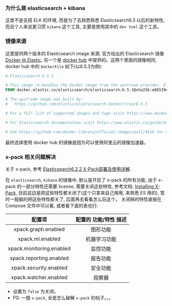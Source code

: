 ### 为什么是 elasticsearch + kibana

这里不是去搭 ELK 的环境, 而是为了去熟悉熟悉 Elasticsearch6.3 以后的新特性, 而且个人来说更习惯 `kibana` 这个工具, 主要是使用其中的 `dev tool` 这个工具。

### 镜像来源

这里提供两个版本的 Elasticsearch image 来源, 官方给出的 Elasticsearch 镜像[Docker @ Elastic](https://www.docker.elastic.co/), 另一个是 [docker hub](https://hub.docker.com/_/elasticsearch) 中提供的。这两个里面的镜像相同, docker hub 中的 `DockerFile` 如下(以6.5.3为例):

```dockerfile
# Elasticsearch 6.5.3

# This image re-bundles the Docker image from the upstream provider, Elastic. 
FROM docker.elastic.co/elasticsearch/elasticsearch:6.5.3@sha256:e86539ef052ea90a725b58c4ac079530fb4b9ddc5f283dda6a4837c08ab60459

# The upstream image was built by:
#   https://github.com/elastic/elasticsearch-docker/tree/6.5.3

# For a full list of supported images and tags visit https://www.docker.elastic.co

# For Elasticsearch documentation visit https://www.elastic.co/guide/en/elasticsearch/reference/current/docker.html

# See https://github.com/docker-library/official-images/pull/4916 for more details.
```

最终选择使用 docker hub 的镜像是因为可以使用阿里云的镜像加速器。

### x-pack 相关问题解决

关于 x-pack, 参考 [Elasticsearch6.2.2 X-Pack部署及使用详解](https://blog.csdn.net/laoyang360/article/details/79632579).

在 `elasticsearch`, `kibana` 的镜像中, 默认是开启了 x-pack 的所有功能, 由于 x-pack 的一部分特性还需要 license, 需要关闭这些特性, 参考文档: [Installing X-Pack](https://www.elastic.co/guide/en/x-pack/current/installing-xpack.html#xpack-enabling), 目前这边是把这些特性都关闭了(这个只拿来自己用用, 来熟悉 ES 用的), 暂时一股脑的把这些特性都关了, 后面再去看看怎么玩这个。 关闭掉的特性直接在 Compose 文件中可以看, 或者看下面的表也行:

配置项 | 配置的 功能/特性 描述
:-: | :-:
xpack.graph.enabled | 图形功能
xpack.ml.enabled | 机器学习功能
xpack.monitoring.enabled | 监控功能
xpack.reporting.enabled | 报告功能
xpack.security.enabled | 安全功能
xpack.watcher.enabled | 观察器

- 设置为 `false` 为关闭。
- PS: 一搜 `x-pack`, 全是怎么破解 `x-pack` 的帖子。。。
